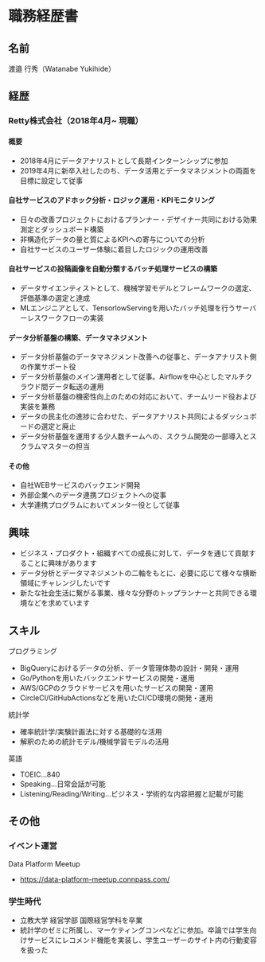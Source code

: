 # 職務経歴書

## 名前

渡邉 行秀（Watanabe Yukihide）

## 経歴

### Retty株式会社（2018年4月~ 現職）

#### 概要
- 2018年4月にデータアナリストとして長期インターンシップに参加
- 2019年4月に新卒入社したのち、データ活用とデータマネジメントの両面を目標に設定して従事

#### 自社サービスのアドホック分析・ロジック運用・KPIモニタリング
- 日々の改善プロジェクトにおけるプランナー・デザイナー共同における効果測定とダッシュボード構築
- 非構造化データの量と質によるKPIへの寄与についての分析
- 自社サービスのユーザー体験に着目したロジックの運用改善

#### 自社サービスの投稿画像を自動分類するバッチ処理サービスの構築
- データサイエンティストとして、機械学習モデルとフレームワークの選定、評価基準の選定と達成
- MLエンジニアとして、TensorlowServingを用いたバッチ処理を行うサーバーレスワークフローの実装

#### データ分析基盤の構築、データマネジメント
- データ分析基盤のデータマネジメント改善への従事と、データアナリスト側の作業サポート役
- データ分析基盤のメイン運用者として従事。Airflowを中心としたマルチクラウド間データ転送の運用
- データ分析基盤の機密性向上のための対応において、チームリード役および実装を兼務
- データの民主化の進捗に合わせた、データアナリスト共同によるダッシュボードの選定と廃止
- データ分析基盤を運用する少人数チームへの、スクラム開発の一部導入とスクラムマスターの担当


#### その他
- 自社WEBサービスのバックエンド開発
- 外部企業へのデータ連携プロジェクトへの従事
- 大学連携プログラムにおいてメンター役として従事


## 興味
- ビジネス・プロダクト・組織すべての成長に対して、データを通じて貢献することに興味があります
- データ分析とデータマネジメントの二軸をもとに、必要に応じて様々な横断領域にチャレンジしたいです
- 新たな社会生活に繋がる事業、様々な分野のトップランナーと共同できる環境などを求めています

## スキル

プログラミング
- BigQueryにおけるデータの分析、データ管理体勢の設計・開発・運用
- Go/Pythonを用いたバックエンドサービスの開発・運用
- AWS/GCPのクラウドサービスを用いたサービスの開発・運用
- CircleCI/GitHubActionsなどを用いたCI/CD環境の開発・運用

統計学
- 確率統計学/実験計画法に対する基礎的な活用
- 解釈のための統計モデル/機械学習モデルの活用

英語
- TOEIC…840
- Speaking…日常会話が可能
- Listening/Reading/Writing…ビジネス・学術的な内容把握と記載が可能


## その他

### イベント運営
Data Platform Meetup
- https://data-platform-meetup.connpass.com/

### 学生時代
- 立教大学 経営学部 国際経営学科を卒業
- 統計学のゼミに所属し、マーケティングコンペなどに参加。卒論では学生向けサービスにレコメンド機能を実装し、学生ユーザーのサイト内の行動変容を扱った
